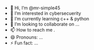 - 👋 Hi, I’m @mr-simple45
- 👀 I’m interested in cybersecuerity
- 🌱 I’m currently learning c++ & python
- 💞️ I’m looking to collaborate on ...
- 📫 How to reach me .
- 😄 Pronouns: ...
- ⚡ Fun fact: ...

<!---
mr-simple45/mr-simple45 is a ✨ special ✨ repository because its `README.md` (this file) appears on your GitHub profile.
You can click the Preview link to take a look at your changes.
--->
